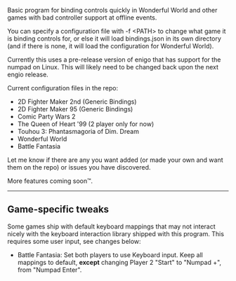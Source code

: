 Basic program for binding controls quickly in Wonderful World and other games with bad controller support at offline events.

You can specify a configuration file with -f \<PATH\> to change what game it is binding controls for, or else it will load bindings.json in its own directory (and if there is none, it will load the configuration for Wonderful World).

Currently this uses a pre-release version of enigo that has support for the numpad on Linux. This will likely need to be changed back upon the next engio release.

Current configuration files in the repo:
- 2D Fighter Maker 2nd (Generic Bindings)
- 2D Fighter Maker 95 (Generic Bindings)
- Comic Party Wars 2
- The Queen of Heart '99 (2 player only for now)
- Touhou 3: Phantasmagoria of Dim. Dream
- Wonderful World
- Battle Fantasia

Let me know if there are any you want added (or made your own and want them on the repo) or issues you have discovered.

More features coming soon™.

----

## Game-specific tweaks
Some games ship with default keyboard mappings that may not interact nicely with the keyboard interaction library shipped with this program. This requires some user input, see changes below:

- Battle Fantasia: Set both players to use Keyboard input. Keep all mappings to default, **except** changing Player 2 "Start" to "Numpad +", from "Numpad Enter".
